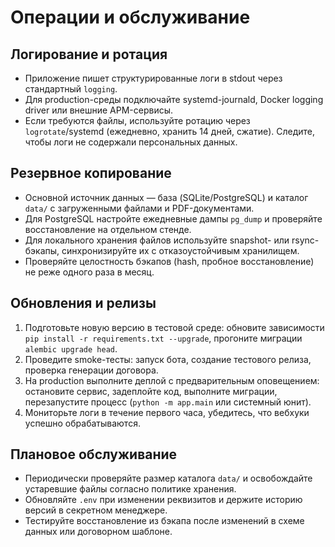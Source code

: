 # Операции и обслуживание

## Логирование и ротация

- Приложение пишет структурированные логи в stdout через стандартный `logging`.
- Для production-среды подключайте systemd-journald, Docker logging driver или внешние APM-сервисы.
- Если требуются файлы, используйте ротацию через `logrotate`/systemd (ежедневно, хранить 14 дней, сжатие). Следите, чтобы логи не содержали персональных данных.

## Резервное копирование

- Основной источник данных — база (SQLite/PostgreSQL) и каталог `data/` с загруженными файлами и PDF-документами.
- Для PostgreSQL настройте ежедневные дампы `pg_dump` и проверяйте восстановление на отдельном стенде.
- Для локального хранения файлов используйте snapshot- или rsync-бэкапы, синхронизируйте их с отказоустойчивым хранилищем.
- Проверяйте целостность бэкапов (hash, пробное восстановление) не реже одного раза в месяц.

## Обновления и релизы

1. Подготовьте новую версию в тестовой среде: обновите зависимости `pip install -r requirements.txt --upgrade`, прогоните миграции `alembic upgrade head`.
2. Проведите smoke-тесты: запуск бота, создание тестового релиза, проверка генерации договора.
3. На production выполните деплой с предварительным оповещением: остановите сервис, задеплойте код, выполните миграции, перезапустите процесс (`python -m app.main` или системный юнит).
4. Мониторьте логи в течение первого часа, убедитесь, что вебхуки успешно обрабатываются.

## Плановое обслуживание

- Периодически проверяйте размер каталога `data/` и освобождайте устаревшие файлы согласно политике хранения.
- Обновляйте `.env` при изменении реквизитов и держите историю версий в секретном менеджере.
- Тестируйте восстановление из бэкапа после изменений в схеме данных или договорном шаблоне.
